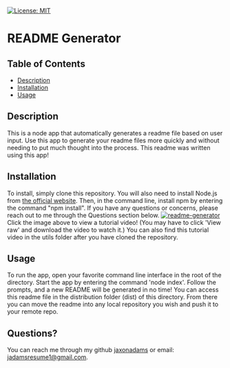 
[![License: MIT](https://img.shields.io/badge/License-MIT-yellow.svg)](https://opensource.org/licenses/MIT)
# README Generator
## Table of Contents
 - [Description](#description)
 - [Installation](#installation)
 - [Usage](#usage)




## Description
This is a node app that automatically generates a readme file based on user input. Use this app to generate your readme files more quickly and without needing to put much thought into the process. This readme was written using this app!
    

## Installation
To install, simply clone this repository. You will also need to install Node.js from [the official website](https://nodejs.org). Then, in the command line, install npm by entering the command "npm install". If you have any questions or concerns, please reach out to me through the Questions section below.
[![readme-generator](https://user-images.githubusercontent.com/96997462/157157886-e33fd1f6-5623-4246-a90d-692cf2480416.JPG)](./utils/tutorial.mp4)
Click the image above to view a tutorial video! (You may have to click 'View raw' and download the video to watch it.) You can also find this tutorial video in the utils folder after you have cloned the repository.
    

## Usage
To run the app, open your favorite command line interface in the root of the directory. Start the app by entering the command 'node index'. Follow the prompts, and a new README will be generated in no time! You can access this readme file in the distribution folder (dist) of this directory. From there you can move the readme into any local repository you wish and push it to your remote repo.
    



## Questions?
You can reach me through my github [jaxonadams](https://github.com/jaxonadams) or email: jadamsresume1@gmail.com.
